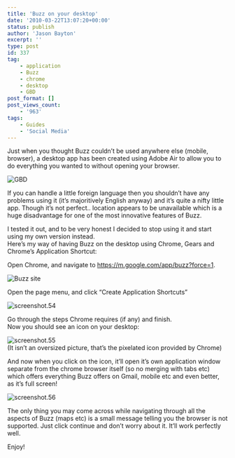 ```yaml
---
title: 'Buzz on your desktop'
date: '2010-03-22T13:07:20+00:00'
status: publish
author: 'Jason Bayton'
excerpt: ''
type: post
id: 337
tag:
    - application
    - Buzz
    - chrome
    - desktop
    - GBD
post_format: []
post_views_count:
    - '963'
tags:
    - Guides
    - 'Social Media'
---
```

Just when you thought Buzz couldn’t be used anywhere else (mobile, browser), a desktop app has been created using Adobe Air to allow you to do everything you wanted to without opening your browser.

![](https://r2_worker.bayton.workers.dev/uploads/2010/03/screenshot.52-207x300.png "GBD")

If you can handle a little foreign language then you shouldn’t have any problems using it (it’s majoritively English anyway) and it’s quite a nifty little app. Though it’s not perfect.. location appears to be unavailable which is a huge disadvantage for one of the most innovative features of Buzz.

I tested it out, and to be very honest I decided to stop using it and start using my own version instead.  
Here’s my way of having Buzz on the desktop using Chrome, Gears and Chrome’s Application Shortcut:

Open Chrome, and navigate to <https://m.google.com/app/buzz?force=1>.

![](https://r2_worker.bayton.workers.dev/uploads/2010/03/screenshot.53.png "Buzz site")

Open the page menu, and click “Create Application Shortcuts”

![](https://r2_worker.bayton.workers.dev/uploads/2010/03/screenshot.54.png "screenshot.54")

Go through the steps Chrome requires (if any) and finish.  
Now you should see an icon on your desktop:

![](https://r2_worker.bayton.workers.dev/uploads/2010/03/screenshot.55.png "screenshot.55")  
(It isn’t an oversized picture, that’s the pixelated icon provided by Chrome)

And now when you click on the icon, it’ll open it’s own application window separate from the chrome browser itself (so no merging with tabs etc) which offers everything Buzz offers on Gmail, mobile etc and even better, as it’s full screen!

![](https://r2_worker.bayton.workers.dev/uploads/2010/03/screenshot.56.png "screenshot.56")

The only thing you may come across while navigating through all the aspects of Buzz (maps etc) is a small message telling you the browser is not supported. Just click continue and don’t worry about it. It’ll work perfectly well.

Enjoy!